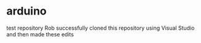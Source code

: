 # arduino
test repository
Rob successfully cloned this repository using Visual Studio and then made these edits